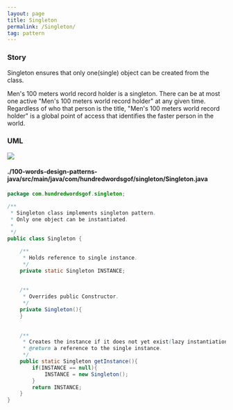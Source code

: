 ```yaml
---
layout: page
title: Singleton
permalink: /Singleton/
tag: pattern
---
```




### Story 

Singleton ensures that only one(single) object can be created from the class.

Men's 100 meters world record holder is a singleton.
There can be at most one active "Men's 100 meters world record holder" at any given time. 
Regardless of who that person is the title, "Men's 100 meters world record holder" is a global point of access that identifies the faster person in the world.



### UML 
![]({{site.baseurl}}/assets/img/singleton.png)

#### ./100-words-design-patterns-java/src/main/java/com/hundredwordsgof/singleton/Singleton.java
```java 
package com.hundredwordsgof.singleton;

/**
 * Singleton class implements singleton pattern.
 * Only one object can be instantiated.
 * 
 */
public class Singleton {

	/** 
	 * Holds reference to single instance. 
	 */	
	private static Singleton INSTANCE;
	
	
	/** 
	 * Overrides public Constructor. 
	 */
	private Singleton(){		
	}
	
	
	/**
	 * Creates the instance if it does not yet exist(lazy instantiation).
	 * @return a reference to the single instance.
	 */	
	public static Singleton getInstance(){
		if(INSTANCE == null){
			INSTANCE = new Singleton();
		}
		return INSTANCE;
	}
}
```

